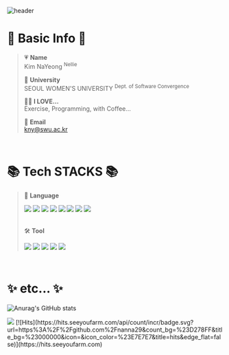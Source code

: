 ![header](https://capsule-render.vercel.app/api?type=waving&color=auto&height=300&section=header&text=Hello!%20I'm%20nanna29&fontSize=70&fontColor=ffffff)

# 🔎 Basic Info 🔎
  > :heartpulse: **Name**  
  > Kim NaYeong <sup>Nellie</sup>   
  >    
  > 🏫  **University**  
  > SEOUL WOMEN'S UNIVERSITY <sup>Dept. of Software Convergence</sup>   
  >      
  > 🙆‍♀️ **I LOVE...**   
  > Exercise, Programming, with Coffee...   
  > 
  > 💌 **Email**   
  > kny@swu.ac.kr
<br>
  
# 📚 Tech STACKS 📚
> 📕 **Language**  
> <div>
  > <img src="https://img.shields.io/badge/java-007396?style=flat&logo=java&logoColor=white">
  > <img src="https://img.shields.io/badge/c++-00599C?style=flat&logo=c%2B%2B&logoColor=white">
  > <img src="https://img.shields.io/badge/c%23-000000?style=flat&logo=c%2B%2B&logoColor=white">
  > <img src="https://img.shields.io/badge/python-3776ABstyle=flat&logo=python&logoColor=white">
  > <img src="https://img.shields.io/badge/html5-E34F26?style=flat&logo=html5&logoColor=white">
  > <img src="https://img.shields.io/badge/css-1572B6?style=flat&logo=css3&logoColor=white">
  > <img src="https://img.shields.io/badge/javascript-F7DF1E?style=flat&logo=javascript&logoColor=white">
  > <img src="https://img.shields.io/badge/.NET-512BD4?style=flat&logo=dotnet&logoColor=white">
> </div>   
> <br>
> 
> 🛠 **Tool**    
> <div>
  > <img src="https://img.shields.io/badge/visual studio-5C2D91?style=flat&logo=visualstudio&logoColor=white">
  > <img src="https://img.shields.io/badge/visual studio code-007ACC?style=flat&logo=visualstudiocode&logoColor=white">
  > <img src="https://img.shields.io/badge/eclipse-2C2255?style=flat&logo=eclipseide&logoColor=white">
  > <img src="https://img.shields.io/badge/github-181717?style=flat&logo=github&logoColor=white">
  > <img src="https://img.shields.io/badge/notion-000000?style=flat&logo=notion&logoColor=white">
> </div>

<br>

# ✨ etc... ✨
![Anurag's GitHub stats](https://github-readme-stats.vercel.app/api?username=nanna29&show_icons=true&theme=dracula)

<img src="https://github-readme-stats.vercel.app/api/top-langs/?username=nanna29&layout=compact">
[![Hits](https://hits.seeyoufarm.com/api/count/incr/badge.svg?url=https%3A%2F%2Fgithub.com%2Fnanna29&count_bg=%23D278FF&title_bg=%23000000&icon=&icon_color=%23E7E7E7&title=hits&edge_flat=false)](https://hits.seeyoufarm.com)



